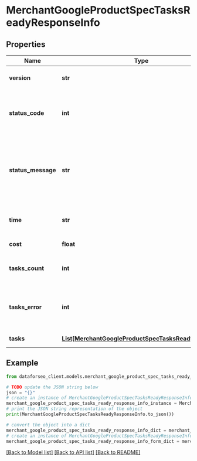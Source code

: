 # MerchantGoogleProductSpecTasksReadyResponseInfo


## Properties

Name | Type | Description | Notes
------------ | ------------- | ------------- | -------------
**version** | **str** | the current version of the API | [optional] 
**status_code** | **int** | general status code you can find the full list of the response codes here | [optional] 
**status_message** | **str** | general informational message you can find the full list of general informational messages here | [optional] 
**time** | **str** | total execution time, seconds | [optional] 
**cost** | **float** | total tasks cost, USD | [optional] 
**tasks_count** | **int** | the number of tasks in the tasks array | [optional] 
**tasks_error** | **int** | the number of tasks in the tasks array returned with an error | [optional] 
**tasks** | [**List[MerchantGoogleProductSpecTasksReadyTaskInfo]**](MerchantGoogleProductSpecTasksReadyTaskInfo.md) | array of tasks | [optional] 

## Example

```python
from dataforseo_client.models.merchant_google_product_spec_tasks_ready_response_info import MerchantGoogleProductSpecTasksReadyResponseInfo

# TODO update the JSON string below
json = "{}"
# create an instance of MerchantGoogleProductSpecTasksReadyResponseInfo from a JSON string
merchant_google_product_spec_tasks_ready_response_info_instance = MerchantGoogleProductSpecTasksReadyResponseInfo.from_json(json)
# print the JSON string representation of the object
print(MerchantGoogleProductSpecTasksReadyResponseInfo.to_json())

# convert the object into a dict
merchant_google_product_spec_tasks_ready_response_info_dict = merchant_google_product_spec_tasks_ready_response_info_instance.to_dict()
# create an instance of MerchantGoogleProductSpecTasksReadyResponseInfo from a dict
merchant_google_product_spec_tasks_ready_response_info_form_dict = merchant_google_product_spec_tasks_ready_response_info.from_dict(merchant_google_product_spec_tasks_ready_response_info_dict)
```
[[Back to Model list]](../README.md#documentation-for-models) [[Back to API list]](../README.md#documentation-for-api-endpoints) [[Back to README]](../README.md)


